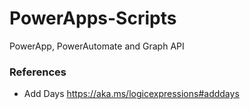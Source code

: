 # PowerApps-Scripts
PowerApp, PowerAutomate and Graph API 

### References
- Add Days https://aka.ms/logicexpressions#adddays

